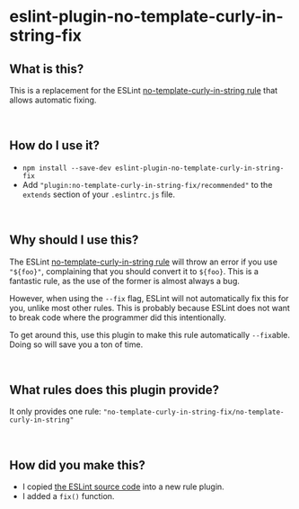 # eslint-plugin-no-template-curly-in-string-fix

## What is this?

This is a replacement for the ESLint [no-template-curly-in-string rule](https://eslint.org/docs/rules/no-template-curly-in-string) that allows automatic fixing.

<br />

## How do I use it?

* `npm install --save-dev eslint-plugin-no-template-curly-in-string-fix`
* Add  `"plugin:no-template-curly-in-string-fix/recommended"` to the `extends` section of your `.eslintrc.js` file.

<br />

## Why should I use this?

The ESLint [no-template-curly-in-string rule](https://eslint.org/docs/rules/no-template-curly-in-string) will throw an error if you use `"${foo}"`, complaining that you should convert it to ```${foo}```. This is a fantastic rule, as the use of the former is almost always a bug.

However, when using the `--fix` flag, ESLint will not automatically fix this for you, unlike most other rules. This is probably because ESLint does not want to break code where the programmer did this intentionally.

To get around this, use this plugin to make this rule automatically `--fix`able. Doing so will save you a ton of time.

<br />

## What rules does this plugin provide?

It only provides one rule: `"no-template-curly-in-string-fix/no-template-curly-in-string"`

<br />

## How did you make this?

* I copied [the ESLint source code](https://github.com/eslint/eslint/blob/master/lib/rules/no-template-curly-in-string.js) into a new rule plugin.
* I added a `fix()` function.

<br />
